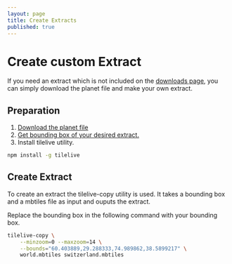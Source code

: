 ```yaml
---
layout: page
title: Create Extracts
published: true
---
```


# Create custom Extract

If you need an extract which is not included on the [downloads page](http://osm2vectortiles.org/downloads), you can simply download the planet file and make your own extract. 

## Preparation

1. [Download the planet file](http://osm2vectortiles.org/downloads)
2. [Get bounding box of your desired extract.](http://tools.geofabrik.de/calc/#type=geofabrik_standard&bbox=5.538062,47.236312,15.371071,54.954937&tab=1&proj=EPSG:4326&places=2)
3. Install tilelive utility.

```bash
npm install -g tilelive
```

## Create Extract

To create an extract the tilelive-copy utility is used. It takes a bounding box and a mbtiles file as input and ouputs the extract.

Replace the bounding box in the following command with your bounding box.

```bash
tilelive-copy \
    --minzoom=0 --maxzoom=14 \
    --bounds="60.403889,29.288333,74.989862,38.5899217" \
    world.mbtiles switzerland.mbtiles
```
